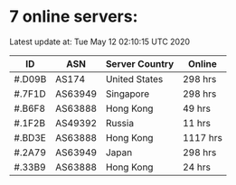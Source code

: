 # 7 online servers:

Latest update at: Tue May 12 02:10:15 UTC 2020

| ID | ASN | Server Country | Online |
| -- | --- | -------------- | ------ |
| #.D09B | AS174 | United States | 298 hrs |
| #.7F1D | AS63949 | Singapore | 298 hrs |
| #.B6F8 | AS63888 | Hong Kong | 49 hrs |
| #.1F2B | AS49392 | Russia | 11 hrs |
| #.BD3E | AS63888 | Hong Kong | 1117 hrs |
| #.2A79 | AS63949 | Japan | 298 hrs |
| #.33B9 | AS63888 | Hong Kong | 24 hrs |

